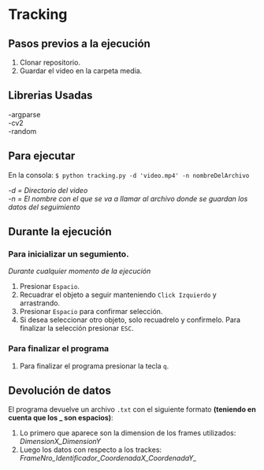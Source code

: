 # Tracking

## Pasos previos a la ejecución
1. Clonar repositorio.
2. Guardar el video en la carpeta media.

## Librerias Usadas
-argparse<br>
-cv2<br>
-random<br>

## Para ejecutar
En la consola: `$ python tracking.py -d 'video.mp4' -n nombreDelArchivo`

*-d = Directorio del video* <br>
*-n = El nombre con el que se va a llamar al archivo donde se guardan los datos del seguimiento*

## Durante la ejecución

### Para inicializar un segumiento.
*Durante cualquier momento de la ejecución*
1. Presionar `Espacio`.
2. Recuadrar el objeto a seguir manteniendo `Click Izquierdo` y arrastrando.
3. Presionar `Espacio` para confirmar selección.
4. Si desea seleccionar otro objeto, solo recuadrelo y confirmelo. Para finalizar la selección presionar `ESC`.

### Para finalizar el programa
1. Para finalizar el programa presionar la tecla `q`.

## Devolución de datos
El programa devuelve un archivo `.txt` con el siguiente formato **(teniendo en cuenta que los _ son espacios)**:<br>
1. Lo primero que aparece son la dimension de los frames utilizados: *DimensionX_DimensionY*<br>
2. Luego los datos con respecto a los trackes: *FrameNro_Identificador_CoordenadaX_CoordenadaY_*<br>
